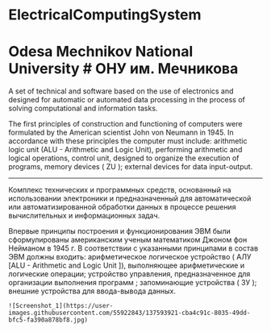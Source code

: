 # ElectricalComputingSystem

# Odesa Mechnikov National University # ОНУ им. Мечникова

A set of technical and software based on the use of electronics and designed for automatic 
or automated data processing in the process of solving computational and information tasks.

The first principles of construction and functioning of computers were formulated by the American scientist John von Neumann in 1945.
In accordance with these principles the computer must include: 
    arithmetic logic unit (ALU - Arithmetic and Logic Unit), 
    performing arithmetic and logical operations, 
    control unit, 
    designed to organize the execution of programs, 
    memory devices ( ZU ); 
    external devices for data input-output.

***
Комплекс технических и программных средств, основанный на использовании электроники и предназначенный 
для автоматической или автоматизированной обработки данных в процессе решения вычислительных и информационных задач.

Впервые принципы построения и функционирования ЭВМ были сформулированы американским ученым математиком Джоном фон Нейманом в 1945 г. 
В соответствии с указанными принципами в состав ЭВМ должны входить: 
    арифметическое логическое устройство ( АЛУ [ALU - Arithmetic and Logic Unit ]), 
    выполняющее арифметические и логические операции; 
    устройство управления, 
    предназначенное для организации выполнения программ ; 
    запоминающие устройства ( ЗУ ); 
    внешние устройства для ввода-вывода данных.
    
    ![Screenshot_1](https://user-images.githubusercontent.com/55922843/137593921-cba4c91c-8035-49dd-bfc5-fa390a878bf8.jpg)

